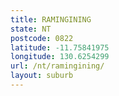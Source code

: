 ```yaml
---
title: RAMINGINING
state: NT
postcode: 0822
latitude: -11.75841975
longitude: 130.6254299
url: /nt/ramingining/
layout: suburb
---
```


